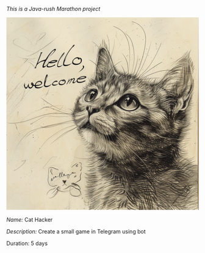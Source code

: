 *This is a Java-rush Marathon project*

![Welcome cat](src/main/resources/images/welcome_cat.jpg)

*Name:* Cat Hacker

*Description:* Create a small game in Telegram using bot

Duration: 5 days